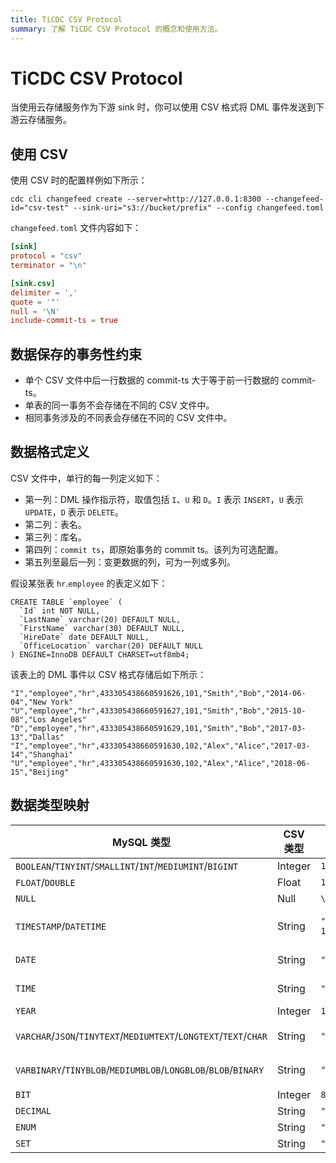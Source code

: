 ```yaml
---
title: TiCDC CSV Protocol
summary: 了解 TiCDC CSV Protocol 的概念和使用方法。
---
```


# TiCDC CSV Protocol

当使用云存储服务作为下游 sink 时，你可以使用 CSV 格式将 DML 事件发送到下游云存储服务。

## 使用 CSV

使用 CSV 时的配置样例如下所示：

```shell
cdc cli changefeed create --server=http://127.0.0.1:8300 --changefeed-id="csv-test" --sink-uri="s3://bucket/prefix" --config changefeed.toml
```

`changefeed.toml` 文件内容如下：

```toml
[sink]
protocol = "csv"
terminator = "\n"

[sink.csv]
delimiter = ','
quote = '"'
null = '\N'
include-commit-ts = true
```

## 数据保存的事务性约束

- 单个 CSV 文件中后一行数据的 commit-ts 大于等于前一行数据的 commit-ts。
- 单表的同一事务不会存储在不同的 CSV 文件中。
- 相同事务涉及的不同表会存储在不同的 CSV 文件中。

## 数据格式定义

CSV 文件中，单行的每一列定义如下：

- 第一列：DML 操作指示符，取值包括 `I`、`U` 和 `D`。`I` 表示 `INSERT`，`U` 表示 `UPDATE`，`D` 表示 `DELETE`。
- 第二列：表名。
- 第三列：库名。
- 第四列：`commit ts`，即原始事务的 commit ts。该列为可选配置。
- 第五列至最后一列：变更数据的列，可为一列或多列。

假设某张表 `hr`.`employee` 的表定义如下：

```shell
CREATE TABLE `employee` (
  `Id` int NOT NULL,
  `LastName` varchar(20) DEFAULT NULL,
  `FirstName` varchar(30) DEFAULT NULL,
  `HireDate` date DEFAULT NULL,
  `OfficeLocation` varchar(20) DEFAULT NULL
) ENGINE=InnoDB DEFAULT CHARSET=utf8mb4;
```

该表上的 DML 事件以 CSV 格式存储后如下所示：

```shell
"I","employee","hr",433305438660591626,101,"Smith","Bob","2014-06-04","New York"
"U","employee","hr",433305438660591627,101,"Smith","Bob","2015-10-08","Los Angeles"
"D","employee","hr",433305438660591629,101,"Smith","Bob","2017-03-13","Dallas"
"I","employee","hr",433305438660591630,102,"Alex","Alice","2017-03-14","Shanghai"
"U","employee","hr",433305438660591630,102,"Alex","Alice","2018-06-15","Beijing"
```

## 数据类型映射

| MySQL 类型                                                          | CSV 类型  | 示例                             | 描述                            |
|-------------------------------------------------------------------|---------|--------------------------------|-------------------------------|
| `BOOLEAN`/`TINYINT`/`SMALLINT`/`INT`/`MEDIUMINT`/`BIGINT`         | Integer | `123`                          | -                             |
| `FLOAT`/`DOUBLE`                                                  | Float   | `153.123`                      | -                             |
| `NULL`                                                            | Null    | `\N`                           | -                             |
| `TIMESTAMP`/`DATETIME`                                            | String  | `"1973-12-30 15:30:00.123456"` | 格式：`yyyy-MM-dd HH:mm:ss.%06d` |
| `DATE`                                                            | String  | `"2000-01-01"`                 | 格式：`yyyy-MM-dd`               |
| `TIME`                                                            | String  | `"23:59:59"`                   | 格式：`HH:mm:ss`                 |
| `YEAR`                                                            | Integer | `1970`                         | -                             |
| `VARCHAR`/`JSON`/`TINYTEXT`/`MEDIUMTEXT`/`LONGTEXT`/`TEXT`/`CHAR` | String  | `"test"`                       | 以 UTF-8 编码输出                  |
| `VARBINARY`/`TINYBLOB`/`MEDIUMBLOB`/`LONGBLOB`/`BLOB`/`BINARY`    | String  | `"6Zi/5pav"`                   | 以 Base64 编码输出                 |
| `BIT`                                                             | Integer | `81`                           | -                             |
| `DECIMAL`                                                         | String  | `"129012.1230000"`             | -                             |
| `ENUM`                                                            | String  | `"a"`                          | -                             |
| `SET`                                                             | String  | `"a,b"`                        | -                             |
